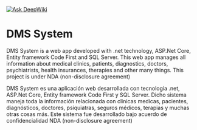 [![Ask DeepWiki](https://deepwiki.com/badge.svg)](https://deepwiki.com/Jcarrasco96/KyoS)

# DMS System

DMS System is a web app developed with .net technology, ASP.Net Core, Entity framework Code First and SQL Server.
This web app manages all information about medical clinics, patients, diagnostics, doctors, psychiatrists, health insurances, therapies and other many things.
This project is under NDA (non-disclosure agreement)

DMS System es una aplicación web desarrollada con tecnologia .net, ASP.Net Core, Entity framework Code First y SQL Server.
Dicho sistema maneja toda la información relacionada con clinicas medicas, pacientes, diagnósticos, doctores, psiquiatras, seguros médicos, terapias y muchas otras cosas más.
Este sistema fue desarrollado bajo acuerdo de confidencialidad NDA (non-disclosure agreement)
